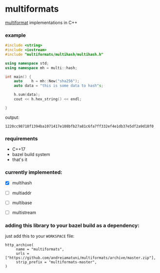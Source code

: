 # multiformats

[multiformat](https://github.com/multiformats/multiformats) implementations in C++


### example

```c++
#include <string>
#include <iostream>
#include "multiformats/multihash/multihash.h"

using namespace std;
using namespace mh = multi::hash;

int main() {
    auto    h = mh::New("sha256"); 
    auto data = "this is some data to hash"s;

    h.sum(data);
    cout << h.hex_string() << endl;

}
```
output:
```
1220cc98718f1394ba1071417e108bfb27a81c6fa7ff332ef4e1db37e5df2a9d18f0
```

### requirements

- C++17
- bazel build system
- that's it


### currently implemented:

- [x] multihash
- [ ] multiaddr
- [ ] multibase
- [ ] multistream


### adding this library to your bazel build as a dependency:

just add this to your ```WORKSPACE``` file:

```
http_archive(
     name = "multiformats",
     urls = ["https://github.com/andreiamatuni/multiformats/archive/master.zip"],
     strip_prefix = "multiformats-master",
)
```
